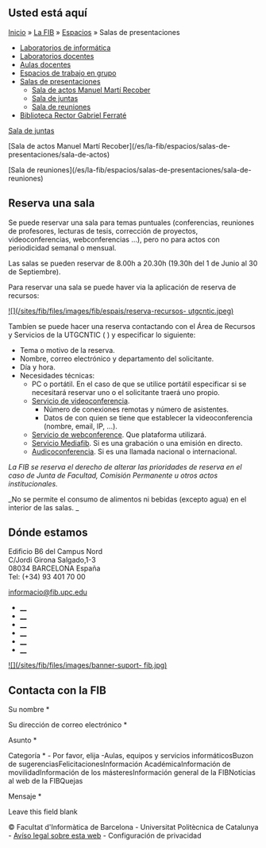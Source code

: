 ## Usted está aquí

[Inicio](/es) » [La FIB](/es/la-fib) » [Espacios](/es/la-fib/espacios) » Salas
de presentaciones

  * [Laboratorios de informática](/es/la-fib/espacios/laboratorios-de-informatica)
  * [Laboratorios docentes](/es/la-fib/espacios/laboratorios-docentes)
  * [Aulas docentes](/es/la-fib/espacios/aulas-docentes)
  * [Espacios de trabajo en grupo](/es/la-fib/espacios/espacios-de-trabajo-en-grupo)
  * [Salas de presentaciones](/es/la-fib/espacios/salas-de-presentaciones)
    * [Sala de actos Manuel Martí Recober](/es/la-fib/espacios/salas-de-presentaciones/sala-de-actos)
    * [Sala de juntas](/es/la-fib/espacios/salas-de-presentaciones/sala-de-juntas)
    * [Sala de reuniones](/es/la-fib/espacios/salas-de-presentaciones/sala-de-reuniones)
  * [Biblioteca Rector Gabriel Ferraté](/es/la-fib/espacios/biblioteca-rector-gabriel-ferrate)

[Sala de juntas](/es/la-fib/espacios/salas-de-presentaciones/sala-de-juntas)

[](/es/la-fib/espacios/salas-de-presentaciones/sala-de-juntas)

[Sala de actos Manuel Martí Recober](/es/la-fib/espacios/salas-de-
presentaciones/sala-de-actos)

[](/es/la-fib/espacios/salas-de-presentaciones/sala-de-actos)

[Sala de reuniones](/es/la-fib/espacios/salas-de-presentaciones/sala-de-
reuniones)

[](/es/la-fib/espacios/salas-de-presentaciones/sala-de-reuniones)

## Reserva una sala

Se puede reservar una sala para temas puntuales (conferencias, reuniones de
profesores, lecturas de tesis, corrección de proyectos, videoconferencias,
webconferencias ...), pero no para actos con periodicidad semanal o mensual.

Las salas se pueden reservar de 8.00h a 20.30h (19.30h del 1 de Junio al 30 de
Septiembre).

Para reservar una sala se puede haver via la aplicación de reserva de
recursos:

[![](/sites/fib/files/images/fib/espais/reserva-recursos-
utgcntic.jpeg)](https://recursos.utgcntic.upc.edu/)

Tambíen se puede hacer una reserva contactando con el Área de Recursos y
Servicios de la UTGCNTIC ( ) y especificar lo siguiente:

  * Tema o motivo de la reserva.
  * Nombre, correo electrónico y departamento del solicitante.
  * Día y hora.
  * Necesidades técnicas: 
    * PC o portátil. En el caso de que se utilice portátil especificar si se necesitará reservar uno o el solicitante traerá uno propio.
    * [Servicio de videoconferencia](/es/la-fib/servicios-tic/videoconferencia). 
      * Número de conexiones remotas y número de asistentes.
      * Datos de con quien se tiene que establecer la videoconferencia (nombre, email, IP, ...).
    * [Servicio de webconference](/es/la-fib/servicios-tic/webconference). Que plataforma utilizará.
    * [Servicio Mediafib](/es/la-fib/servicios-tic/mediafib-archivos-de-video-y-eventos-en-directo). Si es una grabación o una emisión en directo.
    * [Audicoconferencia](/es/la-fib/servicios-tic/audioconferencia). Si es una llamada nacional o internacional.

_La FIB se reserva el derecho de alterar las prioridades de reserva en el caso
de Junta de Facultad, Comisión Permanente u otros actos institucionales._

_​No se permite el consumo de alimentos ni bebidas (excepto agua) en el
interior de las salas.  _

## Dónde estamos

Edificio B6 del Campus Nord  
C/Jordi Girona Salgado,1-3  
08034 BARCELONA España  
Tel: (+34) 93 401 70 00

[informacio@fib.upc.edu](mailto:informacio@fib.upc.edu)

  * [__](/es/noticies/rss.rss)
  * [__](https://www.facebook.com/fib.upc)
  * [__](https://twitter.com/fib_upc)
  * [__](https://www.flickr.com/photos/fib-upc/albums)
  * [__](https://www.youtube.com/user/mediafib)
  * [__](https://www.instagram.com/fib.upc/)

[![](/sites/fib/files/images/banner-suport-
fib.jpg)](http://suport.fib.upc.edu)

## Contacta con la FIB

Su nombre *

Su dirección de correo electrónico *

Asunto *

Categoría * \- Por favor, elija -Aulas, equipos y servicios informáticosBuzon
de sugerenciasFelicitacionesInformación AcadémicaInformación de
movilidadInformación de los másteresInformación general de la FIBNoticias al
web de la FIBQuejas

Mensaje *

Leave this field blank

© Facultat d'Informàtica de Barcelona - Universitat Politècnica de Catalunya -
[Avíso legal sobre esta web](/es/aviso-legal-sobre-esta-web) \- Configuración
de privacidad

